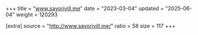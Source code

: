 +++
title = "www.sayorivill.me"
date = "2023-03-04"
updated = "2025-06-04"
weight = 120293

[extra]
source = "http://www.sayorivill.me/"
ratio = 58
size = 117
+++
